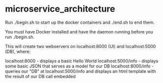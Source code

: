 # microservice_architecture

Run ./begin.sh to start up the docker containers and ./end.sh to end them.

You must have Docker installed and have the daemon running before you run ./begin.sh.

This will create two webservers on localhost:8000 (UI) and localhost:5000 (DB), where:

localhost:8000 - displays a basic Hello World
localhost:5000/info - displays some basic JSON that serves as a model for our DB
localhost:8000/info - queries our "DB" at localhost:5000/info and displays an html template with the result of our DB call embedded
